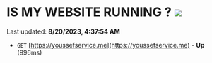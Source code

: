 # IS MY WEBSITE RUNNING ? [![](https://img.shields.io/static/v1?label=Sponsor&message=%E2%9D%A4&logo=GitHub&color=%23fe8e86)](https://github.com/sponsors/<username>)

Last updated: **8/20/2023, 4:37:54 AM**

- `GET` [https://youssefservice.me](https://youssefservice.me) - **Up** (996ms)
